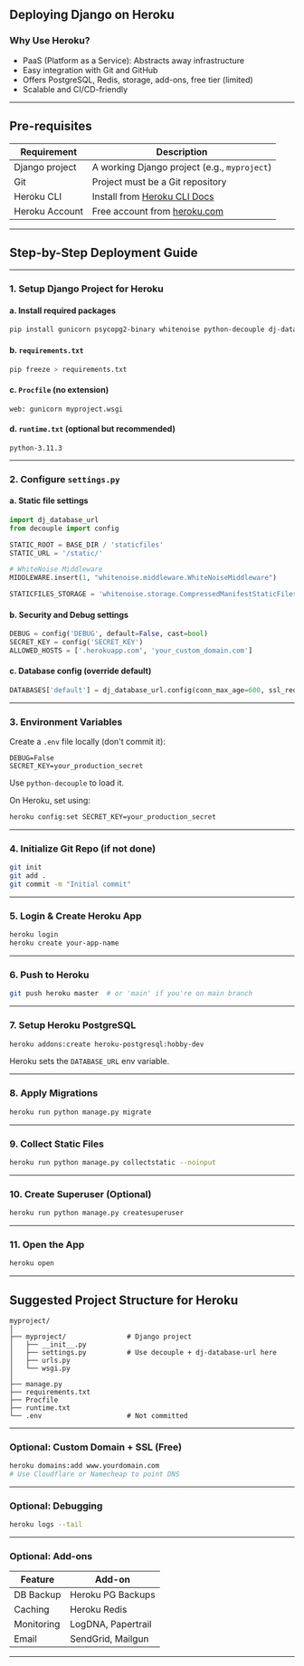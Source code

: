 ## Deploying Django on Heroku 

### Why Use Heroku?

* PaaS (Platform as a Service): Abstracts away infrastructure
* Easy integration with Git and GitHub
* Offers PostgreSQL, Redis, storage, add-ons, free tier (limited)
* Scalable and CI/CD-friendly

---

## Pre-requisites

| Requirement    | Description                                                                      |
| -------------- | -------------------------------------------------------------------------------- |
| Django project | A working Django project (e.g., `myproject`)                                     |
| Git            | Project must be a Git repository                                                 |
| Heroku CLI     | Install from [Heroku CLI Docs](https://devcenter.heroku.com/articles/heroku-cli) |
| Heroku Account | Free account from [heroku.com](https://heroku.com)                               |

---

## Step-by-Step Deployment Guide

---

### 1. Setup Django Project for Heroku

#### a. Install required packages

```bash
pip install gunicorn psycopg2-binary whitenoise python-decouple dj-database-url
```

#### b. `requirements.txt`

```bash
pip freeze > requirements.txt
```

#### c. `Procfile` (no extension)

```
web: gunicorn myproject.wsgi
```

#### d. `runtime.txt` (optional but recommended)

```
python-3.11.3
```

---

### 2. Configure `settings.py`

#### a. Static file settings

```python
import dj_database_url
from decouple import config

STATIC_ROOT = BASE_DIR / 'staticfiles'
STATIC_URL = '/static/'

# WhiteNoise Middleware
MIDDLEWARE.insert(1, "whitenoise.middleware.WhiteNoiseMiddleware")

STATICFILES_STORAGE = 'whitenoise.storage.CompressedManifestStaticFilesStorage'
```

#### b. Security and Debug settings

```python
DEBUG = config('DEBUG', default=False, cast=bool)
SECRET_KEY = config('SECRET_KEY')
ALLOWED_HOSTS = ['.herokuapp.com', 'your_custom_domain.com']
```

#### c. Database config (override default)

```python
DATABASES['default'] = dj_database_url.config(conn_max_age=600, ssl_require=True)
```

---

### 3. Environment Variables

Create a `.env` file locally (don't commit it):

```
DEBUG=False
SECRET_KEY=your_production_secret
```

Use `python-decouple` to load it.

On Heroku, set using:

```bash
heroku config:set SECRET_KEY=your_production_secret
```

---

### 4. Initialize Git Repo (if not done)

```bash
git init
git add .
git commit -m "Initial commit"
```

---

### 5. Login & Create Heroku App

```bash
heroku login
heroku create your-app-name
```

---

### 6. Push to Heroku

```bash
git push heroku master  # or 'main' if you're on main branch
```

---

### 7. Setup Heroku PostgreSQL

```bash
heroku addons:create heroku-postgresql:hobby-dev
```

Heroku sets the `DATABASE_URL` env variable.

---

### 8. Apply Migrations

```bash
heroku run python manage.py migrate
```

---

### 9. Collect Static Files

```bash
heroku run python manage.py collectstatic --noinput
```

---

### 10. Create Superuser (Optional)

```bash
heroku run python manage.py createsuperuser
```

---

### 11. Open the App

```bash
heroku open
```

---

## Suggested Project Structure for Heroku

```
myproject/
│
├── myproject/               # Django project
│   ├── __init__.py
│   ├── settings.py          # Use decouple + dj-database-url here
│   ├── urls.py
│   └── wsgi.py
│
├── manage.py
├── requirements.txt
├── Procfile
├── runtime.txt
└── .env                     # Not committed
```

---

### Optional: Custom Domain + SSL (Free)

```bash
heroku domains:add www.yourdomain.com
# Use Cloudflare or Namecheap to point DNS
```

---

### Optional: Debugging

```bash
heroku logs --tail
```

---

### Optional: Add-ons

| Feature    | Add-on             |
| ---------- | ------------------ |
| DB Backup  | Heroku PG Backups  |
| Caching    | Heroku Redis       |
| Monitoring | LogDNA, Papertrail |
| Email      | SendGrid, Mailgun  |

---
